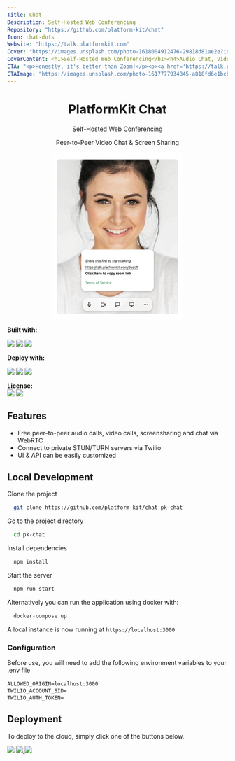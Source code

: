 ```yaml
---
Title: Chat
Description: Self-Hosted Web Conferencing
Repository: "https://github.com/platform-kit/chat"
Icon: chat-dots
Website: "https://talk.platformkit.com"
Cover: "https://images.unsplash.com/photo-1618004912476-29818d81ae2e?ixlib=rb-1.2.1&ixid=MnwxMjA3fDB8MHxwaG90by1wYWdlfHx8fGVufDB8fHx8&auto=format&fit=crop&w=2128&q=80"
CoverContent: <h1>Self-Hosted Web Conferencing</h1><h4>Audio Chat, Video Chat, Text Chat, Screen Sharing & more.</h4><code class='d-table br-5 bg-dark p-1 px-2 mt-5 mx-auto'>git clone https://github.com/platform-kit/chat</code>
CTA: "<p>Honestly, it's better than Zoom!</p><p><a href='https://talk.platformkit.com' target='_blank'>Click here</a> to try it out.</p>"
CTAImage: "https://images.unsplash.com/photo-1617777934845-a818fd6e1bcb?ixlib=rb-1.2.1&ixid=MnwxMjA3fDB8MHxwaG90by1wYWdlfHx8fGVufDB8fHx8&auto=format&fit=crop&w=2831&q=80"
---
```

<h1 align="center">PlatformKit Chat</h1>

<p align="center">
Self-Hosted Web Conferencing
</p>

<p align="center">
Peer-to-Peer Video Chat & Screen Sharing
</p>

<div align="center">
    <img src="https://raw.githubusercontent.com/platform-kit/chat/master/assets/images/screenshot.png" style="border-radius:4px; margin:auto;max-width:300px;" class="raised" width="400"/>
</div>

**Built with:** <br>

<p float="left">
<img src="https://img.shields.io/badge/Node.js-ebf5fb?style=for-the-badge&logo=nodedotjs"/>
<img src="https://img.shields.io/badge/Express.js-ebf5fb?style=for-the-badge&logo=express&logoColor=000" />
<img src="https://img.shields.io/badge/Vue.js-ebf5fb?style=for-the-badge&logo=vuedotjs" />
</p>

**Deploy with:** <br> 
<p float="left">
<img src="https://img.shields.io/badge/Heroku-430098?style=for-the-badge&logo=heroku&logoColor=white"/> <img src="https://img.shields.io/badge/Digital_Ocean-0080FF?style=for-the-badge&logo=DigitalOcean&logoColor=white" /> <img src="https://img.shields.io/badge/Render-46E3B7?style=for-the-badge&logo=Render&logoColor=white"/> 
</p>

**License:** <br> <img src="https://img.shields.io/badge/License-000000?style=for-the-badge&logo=git"/> <img src="https://img.shields.io/badge/MIT-222?style=for-the-badge&logoColor=white"/>

## Features

- Free peer-to-peer audio calls, video calls, screensharing and chat via WebRTC
- Connect to private STUN/TURN servers via Twilio
- UI & API can be easily customized

## Local Development

Clone the project

```bash
  git clone https://github.com/platform-kit/chat pk-chat
```

Go to the project directory

```bash
  cd pk-chat
```

Install dependencies

```bash
  npm install 
```

Start the server

```bash
  npm run start
```

Alternatively you can run the application using docker with: 

```bash
  docker-compose up
```

A local instance is now running at `https://localhost:3000`

### Configuration

Before use, you will need to add the following environment variables to your .env file

```env
ALLOWED_ORIGIN=localhost:3000
TWILIO_ACCOUNT_SID=
TWILIO_AUTH_TOKEN=
```

## Deployment

To deploy to the cloud, simply click one of the buttons below.

<a href="https://heroku.com/deploy?template=https://github.com/platform-kit/chat" target="_blank"><img src="https://img.shields.io/badge/Deploy%20to%20Heroku→-430098?style=for-the-badge&logo=heroku&logoColor=white"/></a> <a href="https://cloud.digitalocean.com/apps/new?repo=https://github.com/platform-kit/chat/tree/main" target="_blank"><img src="https://img.shields.io/badge/Deploy%20to%20Digital_Ocean→-0080FF?style=for-the-badge&logo=DigitalOcean&logoColor=white" /> </a> <a href="https://render.com/deploy?repo=https://github.com/platform-kit/chat" target="_blank"> <img src="https://img.shields.io/badge/Deploy%20to%20Render→-46E3B7?style=for-the-badge&logo=Render&logoColor=fff"/> </a>